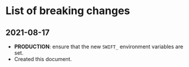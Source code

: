 # List of breaking changes

## 2021-08-17

- **PRODUCTION**: ensure that the new `SWIFT_` environment variables are set.
- Created this document.
